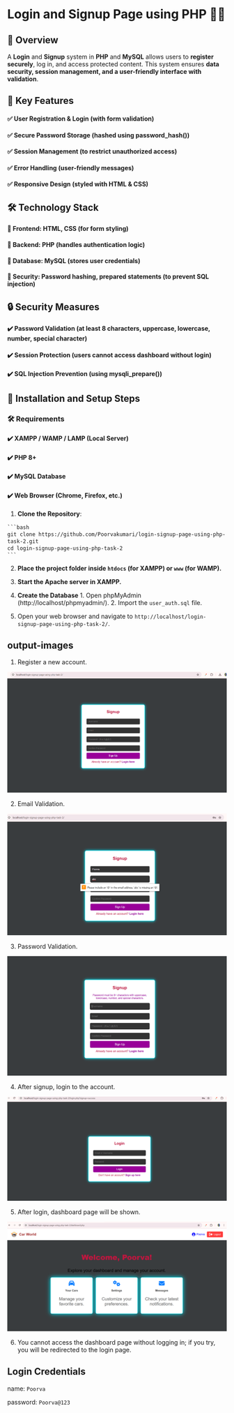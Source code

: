   # Login and Signup Page using PHP 📝🔑

  ## 📌 Overview

  A **Login** and **Signup** system in **PHP** and **MySQL** allows users to **register securely**, log in, and access protected content. This system ensures **data security, session management, and a user-friendly interface with validation**.

  ## 🚀 Key Features

  #### ✅ User Registration & Login (with form validation)
  #### ✅ Secure Password Storage (hashed using password_hash())
  #### ✅ Session Management (to restrict unauthorized access)
  #### ✅ Error Handling (user-friendly messages)
  #### ✅ Responsive Design (styled with HTML & CSS)


  ## 🛠️ Technology Stack

  #### 🔹 Frontend: HTML, CSS (for form styling)
  #### 🔹 Backend: PHP (handles authentication logic)
  #### 🔹 Database: MySQL (stores user credentials)
  #### 🔹 Security: Password hashing, prepared statements (to prevent SQL injection)


  ## 🔒 Security Measures

  #### ✔️ Password Validation (at least 8 characters, uppercase, lowercase, number, special character)
  #### ✔️ Session Protection (users cannot access dashboard without login)
  #### ✔️ SQL Injection Prevention (using mysqli_prepare())

  ## 🔧 Installation and Setup Steps

  ### 🛠️ Requirements

  #### ✔️ XAMPP / WAMP / LAMP (Local Server)
  #### ✔️ PHP 8+
  #### ✔️ MySQL Database
  #### ✔️ Web Browser (Chrome, Firefox, etc.)

  1. **Clone the Repository**:

    ```bash
    git clone https://github.com/Poorvakumari/login-signup-page-using-php-task-2.git
    cd login-signup-page-using-php-task-2
    ```

  2. **Place the project folder inside `htdocs` (for XAMPP) or `www` (for WAMP).**

  3. **Start the Apache server in XAMPP.**

  4. **Create the Database**
    1. Open phpMyAdmin (http://localhost/phpmyadmin/).
    2. Import the `user_auth.sql` file.

  5. Open your web browser and navigate to `http://localhost/login-signup-page-using-php-task-2/`.

  ## output-images

  1. Register a new account.

  <img src="/output_images/signup-page.png" />

  2. Email Validation.

  <img src="/output_images/email-validation.png"/>

  3. Password Validation.

  <img src="/output_images/Password-validation.png"/>

  4. After signup, login to the account.

  <img src="/output_images/login.png"/>

  5. After login, dashboard page will be shown.

  <img src="/output_images/dashboard.png"/>

  6. You cannot access the dashboard page without logging in; if you try, you will be redirected to the login page.

## Login Credentials

name: `Poorva`

password: `Poorva@123`

